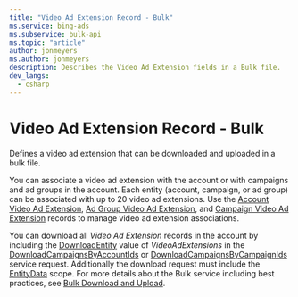 ```yaml
---
title: "Video Ad Extension Record - Bulk"
ms.service: bing-ads
ms.subservice: bulk-api
ms.topic: "article"
author: jonmeyers
ms.author: jonmeyers
description: Describes the Video Ad Extension fields in a Bulk file.
dev_langs:
  - csharp
---
```

# Video Ad Extension Record - Bulk
Defines a video ad extension that can be downloaded and uploaded in a bulk file.

You can associate a video ad extension with the account or with campaigns and ad groups in the account. Each entity (account, campaign, or ad group) can be associated with up to 20 video ad extensions. Use the [Account Video Ad Extension](account-video-ad-extension.md), [Ad Group Video Ad Extension](ad-group-video-ad-extension.md), and [Campaign Video Ad Extension](campaign-video-ad-extension.md) records to manage video ad extension associations. 

You can download all *Video Ad Extension* records in the account by including the [DownloadEntity](downloadentity.md) value of *VideoAdExtensions* in the [DownloadCampaignsByAccountIds](downloadcampaignsbyaccountids.md) or [DownloadCampaignsByCampaignIds](downloadcampaignsbycampaignids.md) service request. Additionally the download request must include the [EntityData](datascope.md#entitydata) scope. For more details about the Bulk service including best practices, see [Bulk Download and Upload](../guides/bulk-download-upload.md).


